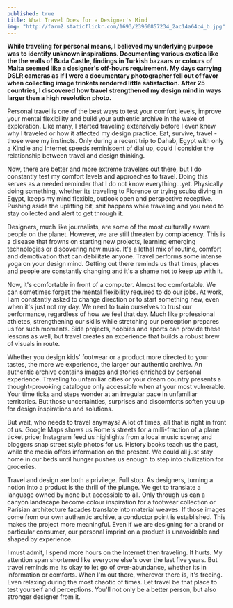 ```yaml
---
published: true
title: What Travel Does for a Designer's Mind
img: "http://farm2.staticflickr.com/1693/23960857234_2ac14a64c4_b.jpg"
---
```

**While traveling for personal means, I believed my underlying purpose was to identify unknown inspirations. Documenting various exotica like the the walls of Buda Castle, findings in Turkish bazaars or colours of Malta seemed like a designer's off-hours requirement. My days carrying DSLR cameras as if I were a documentary photographer fell out of favor when collecting image trinkets rendered little satisfaction. After 25 countries, I discovered how travel strengthened my design mind in ways larger then a high resolution photo.**

Personal travel is one of the best ways to test your comfort levels, improve your mental flexibility and build your authentic archive in the wake of exploration. Like many, I started traveling extensively before I even knew why I traveled or how it affected my design practice. Eat, survive, travel - those were my instincts. Only during a recent trip to Dahab, Egypt with only a Kindle and Internet speeds reminiscent of dial up, could I consider the relationship between travel and design thinking.

Now, there are better and more extreme travelers out there, but I do constantly test my comfort levels and approaches to travel. Doing this serves as a needed reminder that I do not know everything...yet. Physically doing something, whether its traveling to Florence or trying scuba diving in Egypt, keeps my mind flexible, outlook open and perspective receptive. Pushing aside the uplifting bit, shit happens while traveling and you need to stay collected and alert to get through it. 

Designers, much like journalists, are some of the most culturally aware people on the planet. However, we are still threaten by complacency. This is a disease that frowns on starting new projects, learning emerging technologies or discovering new music. It's a lethal mix of routine, comfort and demotivation that can debilitate anyone. Travel performs some intense yoga on your design mind. Getting out there reminds us that times, places and people are constantly changing and it's a shame not to keep up with it.

Now, it's comfortable in front of a computer. Almost too comfortable. We can sometimes forget the mental flexibility required to do our jobs. At work, I am constantly asked to change direction or to start something new, even when it's just not my day. We need to train ourselves to trust our performance, regardless of how we feel that day. Much like professional athletes, strengthening our skills while stretching our perception prepares us for such moments. Side projects, hobbies and sports can provide these lessons as well, but travel creates an experience that builds a robust brew of visuals in route.

Whether you design kids' footwear or a product more directed to your tastes, the more we experience, the larger our authentic archive. An authentic archive contains images and stories enriched by personal experience. Traveling to unfamiliar cities or your dream country presents a thought-provoking catalogue only accessible when at your most vulnerable. Your time ticks and steps wonder at an irregular pace in unfamiliar territories. But those uncertainties, surprises and discomforts soften you up for design inspirations and solutions. 

But wait, who needs to travel anyways? A lot of times, all that is right in front of us. Google Maps shows us Rome's streets for a milli-fraction of a plane ticket price; Instagram feed us highlights from a local music scene; and bloggers snap street style photos for us. History books teach us the past, while the media offers information on the present. We could all just stay home in our beds until hunger pushes us enough to step into civilization for groceries. 

Travel and design are both a privilege. Full stop. As designers, turning a notion into a product is the thrill of the plunge. We get to translate a language owned by none but accessible to all. Only through us can a canyon landscape become colour inspiration for a footwear collection or Parisian architecture facades translate into material weaves. If those images come from our own authentic archive, a conductor point is established. This makes the project more meaningful. Even if we are designing for a brand or particular consumer, our personal imprint on a product is unavoidable and shaped by experience. 

I must admit, I spend more hours on the Internet then traveling. It hurts. My attention span shortened like everyone else's over the last five years. But travel reminds me its okay to let go of over-abundance, whether its in information or comforts. When I'm out there, wherever there is, it's freeing. Even relaxing during the most chaotic of times. Let travel be that place to test yourself and perceptions. You'll not only be a better person, but also stronger designer from it.
